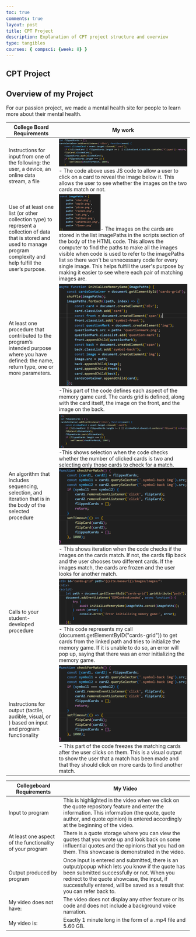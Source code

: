 ```yaml
---
toc: true
comments: true
layout: post
title: CPT Project
description: Explanation of CPT project structure and overview
type: tangibles
courses: { compsci: {week: 8} }
---
```

## CPT Project

## Overview of my Project

For our passion project, we made a mental health site for people to learn more about their mental health. 

<table>
  <thead>
    <tr>
      <th>College Board Requirements</th>
      <th>My work</th>
    </tr>
  </thead>
  <tbody>
    <tr>
      <td>Instructions for input from one of the following: the user, a device, an online data stream, a file</td>
      <td><img src="Screenshot (197).png"/> - The code above uses JS code to allow a user to click on a card to reveal the image below it. This allows the user to see whether the images on the two cards match or not.</td>
    </tr>
    <tr>
      <td>Use of at least one list (or other collection type) to represent a collection of data that is stored and used to manage program complexity and help fulfill the user’s purpose.</td>
      <td><img src="Screenshot (198).png"/>- The images on the cards are stored in the list imagePaths in the scripts section of the body of the HTML code. This allows the computer to find the paths to make all the images visible when code is used to refer to the imagePaths list so there won't be unnecessary code for every single image. This helps fulfill the user's purpose by making it easier to see where each pair of matching images are.</td>
    </tr>
    <tr>
      <td>At least one procedure that contributed to the program’s intended purpose where you have defined: the name, return type, one or more parameters.</td>
      <td><img src="Screenshot (199).png"/>-This part of the code defines each aspect of the memory game card. The cards grid is defined, along with the card itself, the image on the front, and the image on the back.</td>
    </tr>
    <tr>
      <td>An algorithm that includes sequencing, selection, and iteration that is in the body of the selected procedure</td>
      <td><img src="Screenshot (200).png"/> -This shows selection when the code checks whether the number of clicked cards is two and selecting only those cards to check for a match. <img src="Screenshot (201).png"/>- This shows iteration when the code checks if the images on the cards match. If not, the cards flip back and the user chooses two different cards. If the images match, the cards are frozen and the user looks for another match.</td>
    </tr>
    <tr>
      <td>Calls to your student-developed procedure</td>
      <td><img src="Screenshot (202).png"/>- This code represents my call (document.getElementByID("cards-grid")) to get cards from the linked path and tries to initialize the memory game. If it is unable to do so, an error will pop up, saying that there was an error initializing the memory game.</td>
    </tr>
    <tr>
      <td>Instructions for output (tactile, audible, visual, or ) based on input and program functionality</td>
      <td><img src="Screenshot (201).png"/> - This part of the code freezes the matching cards after the user clicks on them. This is a visual output to show the user that a match has been made and that they should click on more cards to find another match.</td>
    </tr>
  </tbody>
</table>

<table>
  <thead>
    <tr>
      <th>Collegeboard Requirements</th>
      <th>My Video</th>
    </tr>
  </thead>
  <tbody>
    <tr>
      <td>Input to program</td>
      <td>This is highlighted in the video when we click on the quote repository feature and enter the information. This information (the quote, quote author, and quote opinion) is entered accordingly at the beginning of the video.</td>
    </tr>
    <tr>
      <td>At least one aspect of the functionality of your program</td>
      <td>There is a quote storage where you can view the quotes that you wrote up and look back on some influential quotes and the opinions that you had on them. This showcase is demonstrated in the video.</td>
    </tr>
    <tr>
      <td>Output produced by program</td>
      <td>Once input is entered and submitted, there is an output/popup which lets you know if the quote has been submitted successfully or not. When you redirect to the quote showcase, the input, if successfully entered, will be saved as a result that you can refer back to.</td>
    </tr>
    <tr>
      <td>My video does not have:</td>
      <td>The video does not display any other feature or its code and does not include a background voice narration.</td>
    </tr>
    <tr>
      <td>My video is:</td>
      <td>Exactly 1 minute long in the form of a .mp4 file and 5.60 GB.</td>
    </tr>
  </tbody>
</table>